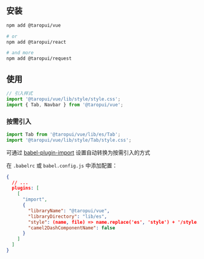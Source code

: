 ## 安装

```bash
npm add @taropui/vue

# or
npm add @taropui/react

# and more
npm add @taropui/request
```

## 使用

```js
// 引入样式
import '@taropui/vue/lib/style/style.css';
import { Tab, Navbar } from '@taropui/vue';
```


### 按需引入

```js
import Tab from '@taropui/vue/lib/es/Tab';
import '@taropui/vue/lib/style/Tab/style.css';
```

可通过 [babel-plugin-import](https://github.com/umijs/babel-plugin-import) 设置自动转换为按需引入的方式

在 `.babelrc` 或 `babel.config.js` 中添加配置：

```json
{
  // ...
  plugins: [
    [
      "import",
      {
        "libraryName": "@taropui/vue",
        "libraryDirectory": "lib/es",
        "style": (name, file) => name.replace('es', 'style') + '/style.css',
        "camel2DashComponentName": false
      }
    ]
  ]
}
```

